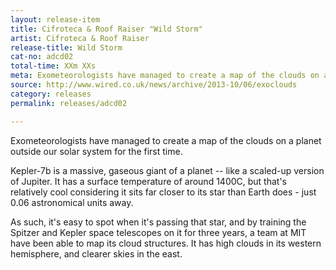 ```yaml
---
layout: release-item
title: Cifroteca & Roof Raiser "Wild Storm"
artist: Cifroteca & Roof Raiser
release-title: Wild Storm
cat-no: adcd02
total-time: XXm XXs
meta: Exometeorologists have managed to create a map of the clouds on a planet outside our solar system for the first time.
source: http://www.wired.co.uk/news/archive/2013-10/06/exoclouds
category: releases
permalink: releases/adcd02

---
```


Exometeorologists have managed to create a map of the clouds on a planet outside our solar system for the first time.

Kepler-7b is a massive, gaseous giant of a planet -- like a scaled-up version of Jupiter. It has a surface temperature of around 1400C, but that's relatively cool considering it sits far closer to its star than Earth does - just 0.06 astronomical units away.

As such, it's easy to spot when it's passing that star, and by training the Spitzer and Kepler space telescopes on it for three years, a team at MIT have been able to map its cloud structures. It has high clouds in its western hemisphere, and clearer skies in the east.
